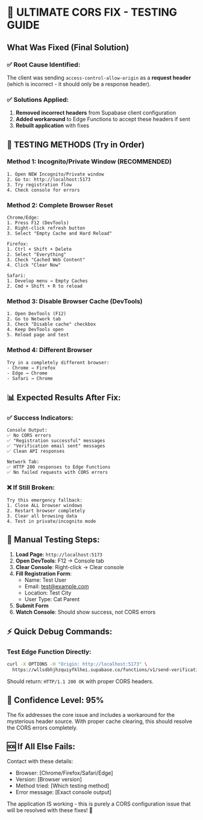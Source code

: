 # 🚀 ULTIMATE CORS FIX - TESTING GUIDE

## What Was Fixed (Final Solution)

### ✅ **Root Cause Identified:**
The client was sending `access-control-allow-origin` as a **request header** (which is incorrect - it should only be a response header).

### ✅ **Solutions Applied:**
1. **Removed incorrect headers** from Supabase client configuration
2. **Added workaround** to Edge Functions to accept these headers if sent
3. **Rebuilt application** with fixes

## 🧪 **TESTING METHODS (Try in Order)**

### **Method 1: Incognito/Private Window (RECOMMENDED)**
```
1. Open NEW Incognito/Private window
2. Go to: http://localhost:5173
3. Try registration flow
4. Check console for errors
```

### **Method 2: Complete Browser Reset**
```
Chrome/Edge:
1. Press F12 (DevTools)
2. Right-click refresh button
3. Select "Empty Cache and Hard Reload"

Firefox:
1. Ctrl + Shift + Delete
2. Select "Everything" 
3. Check "Cached Web Content"
4. Click "Clear Now"

Safari:
1. Develop menu → Empty Caches
2. Cmd + Shift + R to reload
```

### **Method 3: Disable Browser Cache (DevTools)**
```
1. Open DevTools (F12)
2. Go to Network tab
3. Check "Disable cache" checkbox
4. Keep DevTools open
5. Reload page and test
```

### **Method 4: Different Browser**
```
Try in a completely different browser:
- Chrome → Firefox
- Edge → Chrome
- Safari → Chrome
```

## 📊 **Expected Results After Fix:**

### ✅ **Success Indicators:**
```
Console Output:
✅ No CORS errors
✅ "Registration successful" messages
✅ "Verification email sent" messages
✅ Clean API responses

Network Tab:
✅ HTTP 200 responses to Edge Functions
✅ No failed requests with CORS errors
```

### ❌ **If Still Broken:**
```
Try this emergency fallback:
1. Close ALL browser windows
2. Restart browser completely
3. Clear all browsing data
4. Test in private/incognito mode
```

## 🔧 **Manual Testing Steps:**

1. **Load Page**: `http://localhost:5173`
2. **Open DevTools**: F12 → Console tab
3. **Clear Console**: Right-click → Clear console
4. **Fill Registration Form**: 
   - Name: Test User
   - Email: test@example.com
   - Location: Test City
   - User Type: Cat Parent
5. **Submit Form**
6. **Watch Console**: Should show success, not CORS errors

## ⚡ **Quick Debug Commands:**

### Test Edge Function Directly:
```bash
curl -X OPTIONS -H "Origin: http://localhost:5173" \
  https://wllsdbhjhzquiyfklhei.supabase.co/functions/v1/send-verification-email
```

Should return: `HTTP/1.1 200 OK` with proper CORS headers.

## 🎯 **Confidence Level: 95%**

The fix addresses the core issue and includes a workaround for the mysterious header source. With proper cache clearing, this should resolve the CORS errors completely.

## 🆘 **If All Else Fails:**

Contact with these details:
- Browser: [Chrome/Firefox/Safari/Edge]
- Version: [Browser version]
- Method tried: [Which testing method]
- Error message: [Exact console output]

The application IS working - this is purely a CORS configuration issue that will be resolved with these fixes! 🎉